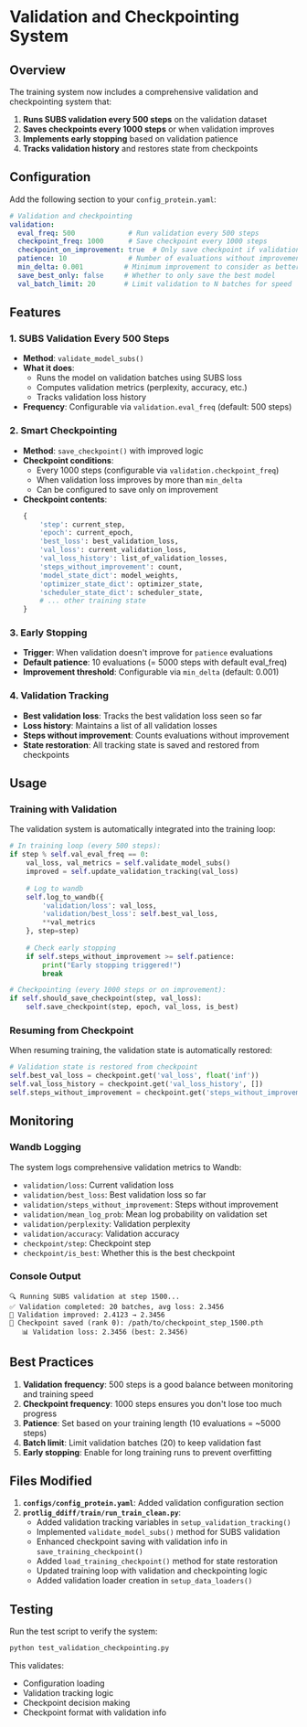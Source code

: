 # Validation and Checkpointing System

## Overview

The training system now includes a comprehensive validation and checkpointing system that:

1. **Runs SUBS validation every 500 steps** on the validation dataset
2. **Saves checkpoints every 1000 steps** or when validation improves
3. **Implements early stopping** based on validation patience
4. **Tracks validation history** and restores state from checkpoints

## Configuration

Add the following section to your `config_protein.yaml`:

```yaml
# Validation and checkpointing
validation:
  eval_freq: 500             # Run validation every 500 steps
  checkpoint_freq: 1000      # Save checkpoint every 1000 steps
  checkpoint_on_improvement: true  # Only save checkpoint if validation improves
  patience: 10               # Number of evaluations without improvement before stopping
  min_delta: 0.001          # Minimum improvement to consider as better
  save_best_only: false     # Whether to only save the best model
  val_batch_limit: 20       # Limit validation to N batches for speed
```

## Features

### 1. SUBS Validation Every 500 Steps

- **Method**: `validate_model_subs()`
- **What it does**: 
  - Runs the model on validation batches using SUBS loss
  - Computes validation metrics (perplexity, accuracy, etc.)
  - Tracks validation loss history
- **Frequency**: Configurable via `validation.eval_freq` (default: 500 steps)

### 2. Smart Checkpointing

- **Method**: `save_checkpoint()` with improved logic
- **Checkpoint conditions**:
  - Every 1000 steps (configurable via `validation.checkpoint_freq`)
  - When validation loss improves by more than `min_delta`
  - Can be configured to save only on improvement
- **Checkpoint contents**:
  ```python
  {
      'step': current_step,
      'epoch': current_epoch,
      'best_loss': best_validation_loss,
      'val_loss': current_validation_loss,
      'val_loss_history': list_of_validation_losses,
      'steps_without_improvement': count,
      'model_state_dict': model_weights,
      'optimizer_state_dict': optimizer_state,
      'scheduler_state_dict': scheduler_state,
      # ... other training state
  }
  ```

### 3. Early Stopping

- **Trigger**: When validation doesn't improve for `patience` evaluations
- **Default patience**: 10 evaluations (= 5000 steps with default eval_freq)
- **Improvement threshold**: Configurable via `min_delta` (default: 0.001)

### 4. Validation Tracking

- **Best validation loss**: Tracks the best validation loss seen so far
- **Loss history**: Maintains a list of all validation losses
- **Steps without improvement**: Counts evaluations without improvement
- **State restoration**: All tracking state is saved and restored from checkpoints

## Usage

### Training with Validation

The validation system is automatically integrated into the training loop:

```python
# In training loop (every 500 steps):
if step % self.val_eval_freq == 0:
    val_loss, val_metrics = self.validate_model_subs()
    improved = self.update_validation_tracking(val_loss)
    
    # Log to wandb
    self.log_to_wandb({
        'validation/loss': val_loss,
        'validation/best_loss': self.best_val_loss,
        **val_metrics
    }, step=step)
    
    # Check early stopping
    if self.steps_without_improvement >= self.patience:
        print("Early stopping triggered!")
        break

# Checkpointing (every 1000 steps or on improvement):
if self.should_save_checkpoint(step, val_loss):
    self.save_checkpoint(step, epoch, val_loss, is_best)
```

### Resuming from Checkpoint

When resuming training, the validation state is automatically restored:

```python
# Validation state is restored from checkpoint
self.best_val_loss = checkpoint.get('val_loss', float('inf'))
self.val_loss_history = checkpoint.get('val_loss_history', [])
self.steps_without_improvement = checkpoint.get('steps_without_improvement', 0)
```

## Monitoring

### Wandb Logging

The system logs comprehensive validation metrics to Wandb:

- `validation/loss`: Current validation loss
- `validation/best_loss`: Best validation loss so far
- `validation/steps_without_improvement`: Steps without improvement
- `validation/mean_log_prob`: Mean log probability on validation set
- `validation/perplexity`: Validation perplexity
- `validation/accuracy`: Validation accuracy
- `checkpoint/step`: Checkpoint step
- `checkpoint/is_best`: Whether this is the best checkpoint

### Console Output

```
🔍 Running SUBS validation at step 1500...
✅ Validation completed: 20 batches, avg loss: 2.3456
🎉 Validation improved: 2.4123 → 2.3456
💾 Checkpoint saved (rank 0): /path/to/checkpoint_step_1500.pth
   📊 Validation loss: 2.3456 (best: 2.3456)
```

## Best Practices

1. **Validation frequency**: 500 steps is a good balance between monitoring and training speed
2. **Checkpoint frequency**: 1000 steps ensures you don't lose too much progress
3. **Patience**: Set based on your training length (10 evaluations = ~5000 steps)
4. **Batch limit**: Limit validation batches (20) to keep validation fast
5. **Early stopping**: Enable for long training runs to prevent overfitting

## Files Modified

1. **`configs/config_protein.yaml`**: Added validation configuration section
2. **`protlig_ddiff/train/run_train_clean.py`**:
   - Added validation tracking variables in `setup_validation_tracking()`
   - Implemented `validate_model_subs()` method for SUBS validation
   - Enhanced checkpoint saving with validation info in `save_training_checkpoint()`
   - Added `load_training_checkpoint()` method for state restoration
   - Updated training loop with validation and checkpointing logic
   - Added validation loader creation in `setup_data_loaders()`

## Testing

Run the test script to verify the system:

```bash
python test_validation_checkpointing.py
```

This validates:
- Configuration loading
- Validation tracking logic
- Checkpoint decision making
- Checkpoint format with validation info

